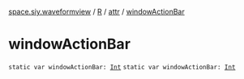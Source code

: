 [space.siy.waveformview](../../index.md) / [R](../index.md) / [attr](index.md) / [windowActionBar](./window-action-bar.md)

# windowActionBar

`static var windowActionBar: `[`Int`](https://kotlinlang.org/api/latest/jvm/stdlib/kotlin/-int/index.html)
`static var windowActionBar: `[`Int`](https://kotlinlang.org/api/latest/jvm/stdlib/kotlin/-int/index.html)